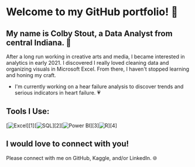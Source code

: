 # Welcome to my GitHub portfolio! :wave:

## My name is Colby Stout, a Data Analyst from central Indiana. :corn:

After a long run working in creative arts and media, I became interested in analytics in early 2021. I discovered I really loved cleaning data and organizing visuals in Microsoft Excel. From there, I haven't stopped learning and honing my craft.

- I'm currently working on a hear failure analysis to discover trends and serious indicators in heart failure. :heartpulse:

## Tools I Use:

[![Excel](https://user-images.githubusercontent.com/103079066/191541985-8430401f-14f2-4c0f-a3cd-5646e47e5bcd.png)][1][![SQL](https://user-images.githubusercontent.com/103079066/191542984-8d1a05b9-eec5-4d07-95cd-0023b531c3a0.png)][2][![Power BI](https://user-images.githubusercontent.com/103079066/191542352-2df6648b-a12c-4069-8084-863ca4c50c2c.png)][3]![R](https://user-images.githubusercontent.com/103079066/191543233-2cb47971-1feb-4922-8e0b-ec70d5b43221.png)][4]

## I would love to connect with you!

Please connect with me on GitHub, Kaggle, and/or LinkedIn. :globe_with_meridians:
